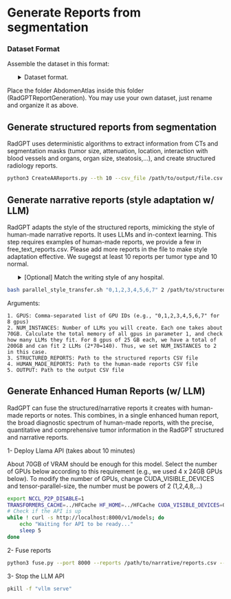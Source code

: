 # Generate Reports from segmentation

### Dataset Format

Assemble the dataset in this format:

<details>
<summary style="margin-left: 25px;">Dataset format.</summary>
<div style="margin-left: 25px;">
```
AbdomenAtlas
├── BDMAP_A0000001
|    ├── ct.nii.gz
│    └── predictions
│          ├── liver_tumor.nii.gz
│          ├── kidney_tumor.nii.gz
│          ├── pancreas_tumor.nii.gz
│          ├── aorta.nii.gz
│          ├── gall_bladder.nii.gz
│          ├── kidney_left.nii.gz
│          ├── kidney_right.nii.gz
│          ├── liver.nii.gz
│          ├── pancreas.nii.gz
│          └──...
├── BDMAP_A0000002
|    ├── ct.nii.gz
│    └── predictions
│          ├── liver_tumor.nii.gz
│          ├── kidney_tumor.nii.gz
│          ├── pancreas_tumor.nii.gz
│          ├── aorta.nii.gz
│          ├── gall_bladder.nii.gz
│          ├── kidney_left.nii.gz
│          ├── kidney_right.nii.gz
│          ├── liver.nii.gz
│          ├── pancreas.nii.gz
│          └──...
...
```
</div>
</details>

Place the folder AbdomenAtlas inside this folder (RadGPTReportGeneration). You may use your own dataset, just rename and organize it as above.

## Generate structured reports from segmentation
RadGPT uses deterministic algorithms to extract information from CTs and segmentation masks (tumor size, attenuation, location, interaction with blood vessels and organs, organ size, steatosis,...), and create structured radiology reports.

```bash
python3 CreateAAReports.py --th 10 --csv_file /path/to/output/file.csv --num_workers 10 --dataset AA
```

## Generate narrative reports (style adaptation w/ LLM)
RadGPT adapts the style of the structured reports, mimicking the style of human-made narrative reports. It uses LLMs and in-context learning. This step requires examples of human-made reports, we provide a few in free_text_reports.csv. Please add more reports in the file to make style adaptation effective. We sugegst at least 10 reports per tumor type and 10 normal.
<details>
<summary style="margin-left: 25px;">[Optional] Match the writing style of any hospital.</summary>
<div style="margin-left: 25px;">
    
If you substitute free_text_reports.csv with the reports from any institution, RadGPT will create narrative reports in the style of that institution. You will need to include in the CSV which are the tumor types found in each of these reports. You can extract this information using LLMs (see [evaluate_reports/README.md](evaluate_reports/README.md)).
</div>
</details>


```bash
bash parallel_style_transfer.sh "0,1,2,3,4,5,6,7" 2 /path/to/structured_reports.csv free_text_reports.csv /path/to/output.csv
```

Arguments:
```
1. GPUS: Comma-separated list of GPU IDs (e.g., "0,1,2,3,4,5,6,7" for 8 gpus)
2. NUM_INSTANCES: Number of LLMs you will create. Each one takes about 70GB. Calculate the total memory of all gpus in parameter 1, and check how many LLMs they fit. For 8 gpus of 25 GB each, we have a total of 200GB and can fit 2 LLMs (2*70=140). Thus, we set NUM_INSTANCES to 2 in this case.
3. STRUCTURED_REPORTS: Path to the structured reports CSV file
4. HUMAN_MADE_REPORTS: Path to the human-made reports CSV file
5. OUTPUT: Path to the output CSV file
```


## Generate Enhanced Human Reports (w/ LLM)
RadGPT can fuse the structured/narrative reports it creates with human-made reports or notes. This combines, in a single enhanced human report, the broad diagnostic spectrum of human-made reports, with the precise, quantitative and comprehensive tumor information in the RadGPT structured and narrative reports.


1- Deploy Llama API (takes about 10 minutes)

About 70GB of VRAM should be enough for this model. Select the number of GPUs below according to this requirement (e.g., we used 4 x 24GB GPUs below). To modify the number of GPUs, change CUDA_VISIBLE_DEVICES and tensor-parallel-size, the number must be powers of 2 (1,2,4,8,...)
```bash
export NCCL_P2P_DISABLE=1
TRANSFORMERS_CACHE=../HFCache HF_HOME=../HFCache CUDA_VISIBLE_DEVICES=0,1,2,3 vllm serve "hugging-quants/Meta-Llama-3.1-70B-Instruct-AWQ-INT4" --dtype=half --tensor-parallel-size 4 --gpu_memory_utilization 0.9 --port 8000 --max_model_len 120000 --enforce-eager > API.log 2>&1 &
# Check if the API is up
while ! curl -s http://localhost:8000/v1/models; do
    echo "Waiting for API to be ready..."
    sleep 5
done
```

2- Fuse reports

```bash
python3 fuse.py --port 8000 --reports /path/to/narrative/reports.csv --radiology_notes AbdomenAtlasRadiologistsNotes.csv --output fusion_reports.csv
```

3- Stop the LLM API

```bash
pkill -f "vllm serve"
```
